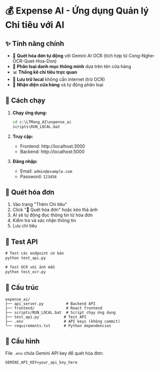 # 💰 Expense AI - Ứng dụng Quản lý Chi tiêu với AI

## ✨ Tính năng chính

- 📸 **Quét hóa đơn tự động** với Gemini AI OCR (tích hợp từ Cong-Nghe-OCR-Quet-Hoa-Don)
- 🤖 **Phân loại danh mục thông minh** dựa trên tên cửa hàng
- 📊 **Thống kê chi tiêu trực quan**
- 💾 **Lưu trữ local** không cần internet (trừ OCR)
- 🏪 **Nhận diện cửa hàng** và tự động phân loại

## 🚀 Cách chạy

1. **Chạy ứng dụng:**
   ```cmd
   cd c:\LTMang_AI\expense_ai
   scripts\RUN_LOCAL.bat
   ```

2. **Truy cập:**
   - Frontend: http://localhost:3000
   - Backend: http://localhost:5000

3. **Đăng nhập:**
   - Email: `admin@example.com`
   - Password: `123456`

## 📸 Quét hóa đơn

1. Vào trang "Thêm Chi tiêu"
2. Click "📸 Quét hóa đơn" hoặc kéo thả ảnh
3. AI sẽ tự động đọc thông tin từ hóa đơn
4. Kiểm tra và xác nhận thông tin
5. Lưu chi tiêu

## 🔧 Test API

```cmd
# Test các endpoint cơ bản
python test_api.py

# Test OCR với ảnh mẫu
python test_ocr.py
```

## 📁 Cấu trúc

```
expense_ai/
├── api_server.py          # Backend API
├── frontend/              # React frontend
├── scripts/RUN_LOCAL.bat  # Script chạy ứng dụng
├── test_api.py           # Test API
├── .env                  # API keys (không commit)
└── requirements.txt      # Python dependencies
```

## 🔑 Cấu hình

File `.env` chứa Gemini API key để quét hóa đơn:
```
GEMINI_API_KEY=your_api_key_here
```